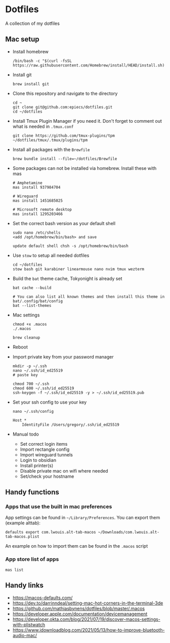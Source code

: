 # Dotfiles

A collection of my dotfiles

## Mac setup

- Install homebrew

    ```
    /bin/bash -c "$(curl -fsSL https://raw.githubusercontent.com/Homebrew/install/HEAD/install.sh)"
    ```

- Install git

    ```
    brew install git
    ```

- Clone this repository and navigate to the directory

    ```
    cd ~
    git clone git@github.com:epiecs/dotfiles.git
    cd ~/dotfiles
    ```

- Install Tmux Plugin Manager if you need it. Don't forget to comment out what is needed in `.tmux.conf`

    ```
    git clone https://github.com/tmux-plugins/tpm ~/dotfiles/tmux/.tmux/plugins/tpm
    ```

- Install all packages with the `Brewfile`

    ```
    brew bundle install --file=~/dotfiles/Brewfile
    ```

- Some packages can not be installed via homebrew. Install these with mas

    ```
    # Amphetamine
    mas install 937984704

    # Wireguard
    mas install 1451685025

    # Microsoft remote desktop
    mas install 1295203466
    ```

- Set the correct bash version as your default shell

    ```
    sudo nano /etc/shells
    <add /opt/homebrew/bin/bash> and save

    update default shell chsh -s /opt/homebrew/bin/bash
    ```

- Use `stow` to setup all needed dotfiles

    ```
    cd ~/dotfiles
    stow bash git karabiner linearmouse nano nvim tmux wezterm
    ```

- Build the `bat` theme cache, Tokyonight is already set

    ```
    bat cache --build

    # You can also list all known themes and then install this theme in bat/.config/bat/config
    bat --list-themes 
    ```

- Mac settings

    ```
    chmod +x .macos
    ./.macos

    brew cleanup
    ```

- Reboot

- Import private key from your password manager

    ```
    mkdir -p ~/.ssh
    nano ~/.ssh/id_ed25519
    # paste key

    chmod 700 ~/.ssh
    chmod 600 ~/.ssh/id_ed25519
    ssh-keygen -f ~/.ssh/id_ed25519 -y > ~/.ssh/id_ed25519.pub
    ```

- Set your ssh config to use your key

    ```
    nano ~/.ssh/config

    Host *
        IdentityFile /Users/gregory/.ssh/id_ed25519
    ```

- Manual todo

    - Set correct login items
    - Import rectangle config
    - Import wireguard tunnels
    - Login to obsidian
    - Install printer(s)
    - Disable private mac on wifi where needed
    - Set/check your hostname


## Handy functions

### Apps that use the built in mac preferences

App settings can be found in `~/Library/Preferences`. You can export them (example alttab):

```
defaults export com.lwouis.alt-tab-macos ~/Downloads/com.lwouis.alt-tab-macos.plist
```

An example on how to import them can be found in the `.macos` script

### App store list of apps

`mas list`

## Handy links

- https://macos-defaults.com/
- https://dev.to/darrinndeal/setting-mac-hot-corners-in-the-terminal-3de
- https://github.com/mathiasbynens/dotfiles/blob/master/.macos
- https://developer.apple.com/documentation/devicemanagement
- https://developer.okta.com/blog/2021/07/19/discover-macos-settings-with-plistwatch
- https://www.idownloadblog.com/2021/05/13/how-to-improve-bluetooth-audio-mac/